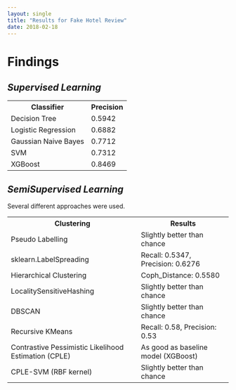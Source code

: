 ```yaml
---
layout: single
title: "Results for Fake Hotel Review"
date: 2018-02-18
---
```


# Findings
## *Supervised Learning* 
<table>
    <tr>
        <th>Classifier</th>
        <th>Precision</th>
    </tr>
    <tr>
        <td>Decision Tree</td>
        <td>0.5942</td>
    </tr>
    <tr>
        <td>Logistic Regression</td>
        <td>0.6882</td>
    </tr>
    <tr>
        <td>Gaussian Naive Bayes</td>
        <td>0.7712</td>
    </tr>
    <tr>
        <td>SVM</td>
        <td>0.7312</td>
    </tr>
    <tr>
        <td>XGBoost</td>
        <td>0.8469</td>
    </tr>
</table>

## *SemiSupervised Learning*
Several different approaches were used. 
<table>
    <tr>
        <th>Clustering</th>
        <th>Results</th>
    </tr>
    <tr>
        <td>Pseudo Labelling</td>
        <td>Slightly better than chance</td>
    </tr>
    <tr>
        <td>sklearn.LabelSpreading</td>
        <td>Recall: 0.5347, Precision: 0.6276</td>
    </tr>
    <tr>
        <td>Hierarchical Clustering</td>
        <td>Coph_Distance: 0.5580</td>
    </tr>
    <tr>
        <td>LocalitySensitiveHashing</td>
        <td>Slightly better than chance</td>
    </tr>
    <tr>
        <td>DBSCAN</td>
        <td>Slightly better than chance</td>
    </tr>
    <tr>
        <td>Recursive KMeans</td>
        <td>Recall: 0.58, Precision: 0.53
    </tr>
    <tr>
        <td>Contrastive Pessimistic Likelihood Estimation (CPLE)</td>
        <td>As good as baseline model (XGBoost)
    </tr>
    <tr>
        <td>CPLE-SVM (RBF kernel)</td>
        <td>Slightly better than chance</td>
    </tr>
</table>